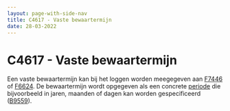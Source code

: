 ```yaml
---
layout: page-with-side-nav
title: C4617 - Vaste bewaartermijn
date: 28-03-2022
---
```


# C4617 - Vaste bewaartermijn

Een vaste bewaartermijn kan bij het loggen worden meegegeven aan [F7446](./7446.md) of [F6624](./6624.md). De bewaartermijn wordt opgegeven als een concrete [periode](../../../gegevenswoordenboek/attribuuttypen/Periode.md) die bijvoorbeeld in jaren, maanden of dagen kan worden gespecificeerd ([B9559](./9559.md)).
